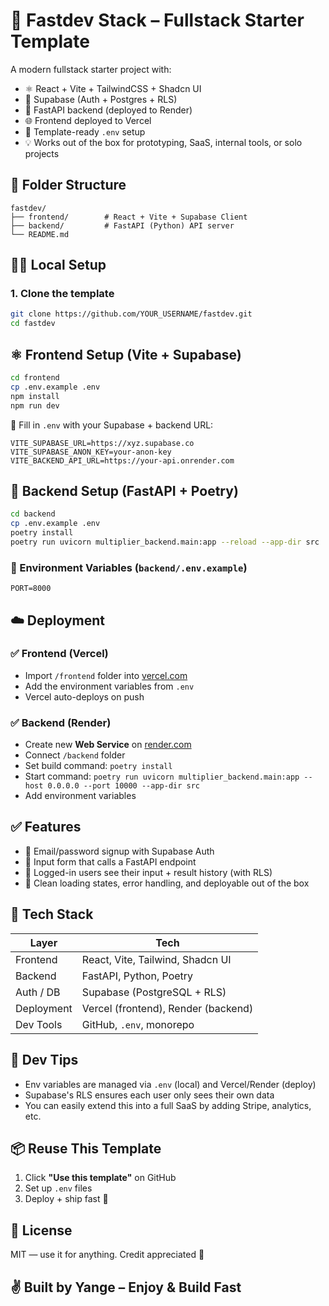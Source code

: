 # 🚀 Fastdev Stack – Fullstack Starter Template

A modern fullstack starter project with:

- ⚛️ React + Vite + TailwindCSS + Shadcn UI
- 🔐 Supabase (Auth + Postgres + RLS)
- 🐍 FastAPI backend (deployed to Render)
- 🌐 Frontend deployed to Vercel
- 🧪 Template-ready `.env` setup
- 💡 Works out of the box for prototyping, SaaS, internal tools, or solo projects

## 🧱 Folder Structure

```
fastdev/
├── frontend/        # React + Vite + Supabase Client
├── backend/         # FastAPI (Python) API server
└── README.md
```

## 🧑‍💻 Local Setup

### 1. Clone the template

```bash
git clone https://github.com/YOUR_USERNAME/fastdev.git
cd fastdev
```

## ⚛️ Frontend Setup (Vite + Supabase)

```bash
cd frontend
cp .env.example .env
npm install
npm run dev
```

📝 Fill in `.env` with your Supabase + backend URL:

```env
VITE_SUPABASE_URL=https://xyz.supabase.co
VITE_SUPABASE_ANON_KEY=your-anon-key
VITE_BACKEND_API_URL=https://your-api.onrender.com
```

## 🐍 Backend Setup (FastAPI + Poetry)

```bash
cd backend
cp .env.example .env
poetry install
poetry run uvicorn multiplier_backend.main:app --reload --app-dir src
```

### 🛜 Environment Variables (`backend/.env.example`)

```env
PORT=8000
```

## ☁️ Deployment

### ✅ Frontend (Vercel)
- Import `/frontend` folder into [vercel.com](https://vercel.com)
- Add the environment variables from `.env`
- Vercel auto-deploys on push

### ✅ Backend (Render)
- Create new **Web Service** on [render.com](https://render.com)
- Connect `/backend` folder
- Set build command: `poetry install`
- Start command: `poetry run uvicorn multiplier_backend.main:app --host 0.0.0.0 --port 10000 --app-dir src`
- Add environment variables

## ✅ Features

- 🔐 Email/password signup with Supabase Auth
- 🧮 Input form that calls a FastAPI endpoint
- 📝 Logged-in users see their input + result history (with RLS)
- 🔁 Clean loading states, error handling, and deployable out of the box

## 🔧 Tech Stack

| Layer         | Tech                                  |
|---------------|----------------------------------------|
| Frontend      | React, Vite, Tailwind, Shadcn UI       |
| Backend       | FastAPI, Python, Poetry                |
| Auth / DB     | Supabase (PostgreSQL + RLS)            |
| Deployment    | Vercel (frontend), Render (backend)    |
| Dev Tools     | GitHub, `.env`, monorepo               |

## 🧪 Dev Tips

- Env variables are managed via `.env` (local) and Vercel/Render (deploy)
- Supabase's RLS ensures each user only sees their own data
- You can easily extend this into a full SaaS by adding Stripe, analytics, etc.

## 📦 Reuse This Template

1. Click **"Use this template"** on GitHub
2. Set up `.env` files
3. Deploy + ship fast 🚀

## 📄 License

MIT — use it for anything. Credit appreciated 💛

## ✌️ Built by Yange – Enjoy & Build Fast